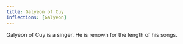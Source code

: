 ```yaml
---
title: Galyeon of Cuy
inflections: [Galyeon]
---
```


Galyeon of Cuy is a singer. He is renown for the length of his songs.


